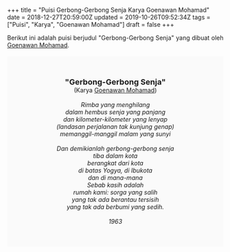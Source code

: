 +++
title = "Puisi Gerbong-Gerbong Senja Karya Goenawan Mohamad"
date = 2018-12-27T20:59:00Z
updated = 2019-10-26T09:52:34Z
tags = ["Puisi", "Karya", "Goenawan Mohamad"]
draft = false
+++

<div dir="ltr" style="text-align: left;" trbidi="on"><div style="text-align: justify;">Berikut ini adalah puisi berjudul "Gerbong-Gerbong Senja" yang dibuat oleh <a href="http://ensiklopedia.kemdikbud.go.id/sastra/artikel/Goenawan_Mohamad" target="_blank">Goenawan Mohamad</a>. </div><br /><div style="background: #FAFAFA; font-size: 14px; height: auto; margin: 0 auto; padding: 50px; text-align: center; width: auto;"><span style="font-size: 18px;"><b>"Gerbong-Gerbong Senja"</b></span><br />(Karya <a href="https://www.sekata.web.id/tags/goenawan-mohamad" target="_blank">Goenawan Mohamad</a>) <br /><br /><i>Rimba yang menghilang</i><br /><i>dalam hembus senja yang panjang</i><br /><i>dan kilometer-kilometer yang lenyap</i><br /><i>(landasan perjalanan tak kunjung genap)</i><br /><i>memanggil-manggil malam yang sunyi</i><br /><br /><i>Dan demikianlah gerbong-gerbong senja</i><br /><i>tiba dalam kota</i><br /><i>berangkat dari kota</i><br /><i>di batas Yogya, di Ibukota</i><br /><i>dan di mana-mana</i><br /><i>Sebab kasih adalah</i><br /><i>rumah kami: sorga yang salih</i><br /><i>yang tak ada berantau tersisih</i><br /><i>yang tak ada berbumi yang sedih.</i><br /><br /><i>1963</i> </div></div>
